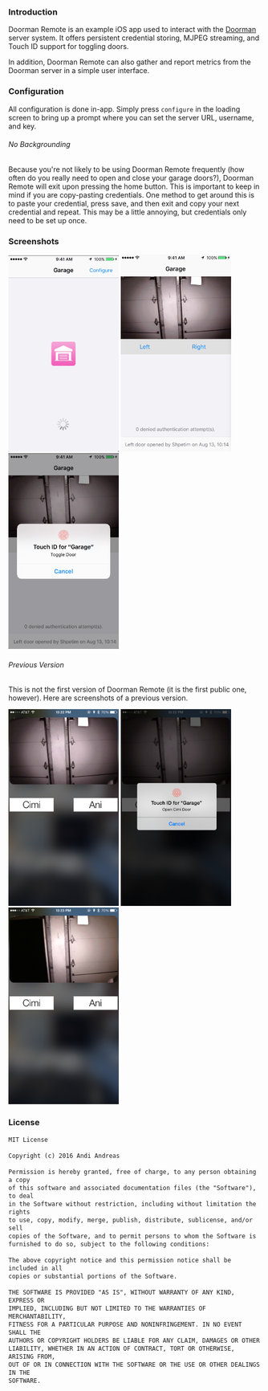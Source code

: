 ### Introduction

Doorman Remote is an example iOS app used to interact with the [Doorman](https://github.com/nexuist/Doorman) server system. It offers persistent credential storing, MJPEG streaming, and Touch ID support for toggling doors.

In addition, Doorman Remote can also gather and report metrics from the Doorman server in a simple user interface.

### Configuration

All configuration is done in-app. Simply press `configure` in the loading screen to bring up a prompt where you can set the server URL, username, and key.

###### No Backgrounding

Because you're not likely to be using Doorman Remote frequently (how often do you really need to open and close your garage doors?), Doorman Remote will exit upon pressing the home button. This is important to keep in mind if you are copy-pasting credentials. One method to get around this is to paste your credential, press save, and then exit and copy your next credential and repeat. This may be a little annoying, but credentials only need to be set up once.

### Screenshots

<img src = "Screenshots/1.png" alt = "Loading screen" width = "220px" />

<img src = "Screenshots/2.png" alt = "Main screen" width = "220px" />

<img src = "Screenshots/3.png" alt = "Toggling door" width = "220px" />

###### Previous Version

This is not the first version of Doorman Remote (it is the first public one, however). Here are screenshots of a previous version.

<img src = "Screenshots/Previous/1.png" alt = "Door closed" width = "220px" />

<img src = "Screenshots/Previous/2.png" alt = "Toggling door" width = "220px" />

<img src = "Screenshots/Previous/3.png" alt = "Door open" width = "220px" />

### License

```
MIT License

Copyright (c) 2016 Andi Andreas

Permission is hereby granted, free of charge, to any person obtaining a copy
of this software and associated documentation files (the "Software"), to deal
in the Software without restriction, including without limitation the rights
to use, copy, modify, merge, publish, distribute, sublicense, and/or sell
copies of the Software, and to permit persons to whom the Software is
furnished to do so, subject to the following conditions:

The above copyright notice and this permission notice shall be included in all
copies or substantial portions of the Software.

THE SOFTWARE IS PROVIDED "AS IS", WITHOUT WARRANTY OF ANY KIND, EXPRESS OR
IMPLIED, INCLUDING BUT NOT LIMITED TO THE WARRANTIES OF MERCHANTABILITY,
FITNESS FOR A PARTICULAR PURPOSE AND NONINFRINGEMENT. IN NO EVENT SHALL THE
AUTHORS OR COPYRIGHT HOLDERS BE LIABLE FOR ANY CLAIM, DAMAGES OR OTHER
LIABILITY, WHETHER IN AN ACTION OF CONTRACT, TORT OR OTHERWISE, ARISING FROM,
OUT OF OR IN CONNECTION WITH THE SOFTWARE OR THE USE OR OTHER DEALINGS IN THE
SOFTWARE.
```

